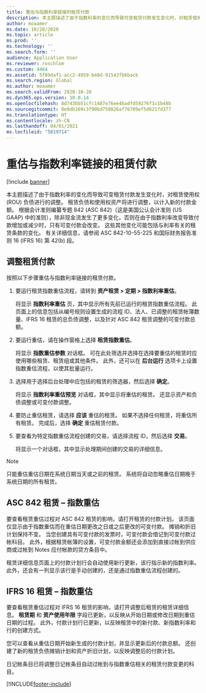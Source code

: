 ```yaml
---
title: 重估与指数利率链接的租赁付款
description: 本主题描述了由于指数利率的变化而导致可变租赁付款发生变化时，对租赁使用权 (ROU) 负债进行的调整。
author: moaamer
ms.date: 10/28/2020
ms.topic: article
ms.prod: ''
ms.technology: ''
ms.search.form: ''
audience: Application User
ms.reviewer: roschlom
ms.custom: 4464
ms.assetid: 5f89daf1-acc2-4959-b48d-91542fb6bacb
ms.search.region: Global
ms.author: moaamer
ms.search.validFrom: 2020-10-28
ms.dyn365.ops.version: 10.0.14
ms.openlocfilehash: 8d743bb51cfc1487e76ee46adfd59276f1c1b48b
ms.sourcegitcommit: 0e8db169c3f90bd750826af76709ef5d621fd377
ms.translationtype: HT
ms.contentlocale: zh-CN
ms.lasthandoff: 04/01/2021
ms.locfileid: "5819714"
---
```

# <a name="revalue-lease-payments-that-are-linked-to-an-index-rate"></a>重估与指数利率链接的租赁付款

[!include [banner](../includes/banner.md)]

本主题描述了由于指数利率的变化而导致可变租赁付款发生变化时，对租赁使用权 (ROU) 负债进行的调整。 租赁负债和使用权资产将进行调整，以计入新的付款金额。 根据会计准则编纂专题 842 (ASC 842)（这是美国公认会计准则 (US GAAP) 中的准则），除非现金流发生了更多变化，否则在由于指数利率改变导致付款增加或减少时，只有可变付款会改变。 这些其他变化可能包括与利率有关的租赁条款的变化。 有关详细信息，请参阅 ASC 842-10-55-225 和国际财务报告准则 16 (IFRS 16) 第 42(b) 段。

## <a name="adjust-lease-payments"></a>调整租赁付款

按照以下步骤重估与指数利率链接的租赁付款。

1. 要运行租赁指数重估流程，请转到 **资产租赁 \> 定期 \> 指数利率重估**。

    将显示 **指数利率重估** 页，其中显示所有先前已运行的租赁指数重估流程。 此页面上的信息包括从编号规则设置生成的流程 ID、法人、已调整的租赁帐簿数量、IFRS 16 租赁的总负债调整，以及针对 ASC 842 租赁调整的可变付款总额。

2. 要运行重估，请在操作窗格上选择 **租赁指数重估**。

    将显示 **指数重估参数** 对话框。 可在此处筛选并选择在选择要重估的租赁时应使用哪些租赁、租赁组或其他条件。 此外，还可以在 **后台运行** 选项卡上设置指数重估流程，以使其批量运行。

4. 选择用于选择后台处理中应包括的租赁的筛选器，然后选择 **确定**。

    将显示 **指数利率重估预览** 对话框，其中显示将重估的租赁。 还显示资产和负债调整或可变付款调整。
    
5. 要防止重估租赁，请选择 **应该** 重估的租赁。 如果不选择任何租赁，将重估所有租赁。 完成后，选择 **确定** 重估租赁付款。
6. 要查看为特定指数重估流程创建的交易，请选择流程 ID，然后选择 **交易**。

    将显示一个对话框，其中显示处理期间创建的交易的详细信息。

> [!NOTE]
> 只能重估重估日期在系统日期当天或之前的租赁。 系统将自动忽略重估日期晚于系统日期的所有租赁。

## <a name="asc-842-leases--index-revaluation"></a>ASC 842 租赁 – 指数重估

要查看租赁重估过程对 ASC 842 租赁的影响，请打开租赁的付款计划。 该页面仅显示由于指数重估而在重估日期更改之日或之后更改的可变付款。 摊销和折旧计划保持不变。 当您创建具有可变付款的发票时，可变付款会借记到可变付款过帐科目。 此外，根据租赁帐簿的设置，可变付款金额还会添加到直接过帐到供应商或过帐到 Notes 应付帐款的贷方条目中。

租赁详细信息页面上的付款计划行会自动使用新行更新，该行指示新的指数利率。 此外，还会有一列显示该行是手动创建的，还是通过指数重估流程创建的。

## <a name="ifrs-16-leases--index-revaluation"></a>IFRS 16 租赁 – 指数重估

要查看租赁重估过程对 IFRS 16 租赁的影响，请打开调整后租赁的租赁详细信息。 **租赁期** 和 **资产使用年限** 字段已更新，以反映从开始日期或修改日期到重估日期的过程。 此外，付款计划行已更新，以反映租赁中的新付款、新指数利率和行的创建方式。

您可以查看从重估日期开始新生成的付款计划，并显示更新后的付款总额。 还创建了新的租赁负债摊销计划和资产折旧计划，以反映调整后的付款计划。

日记帐条目已将调整日记帐条目自动过帐到与指数重估相关的租赁付款变更的科目。


[!INCLUDE[footer-include](../../includes/footer-banner.md)]